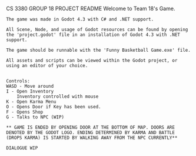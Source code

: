 CS 3380 GROUP 18 PROJECT README
    Welcome to Team 18's Game.

    The game was made in Godot 4.3 with C# and .NET support.

    All Scene, Node, and usage of Godot resources can be found by opening the 'project.godot' file in an installation of Godot 4.3 with .NET support.

    The game should be runnable with the 'Funny Basketball Game.exe' file.

    All assets and scripts can be viewed within the Godot project, or using an editor of your choice.


    Controls:
    WASD - Move around
    I - Open Inventory
        Inventory controlled with mouse
    K - Open Karma Menu
    O - Opens Door if Key has been used.
    F - Opens Shop
    G - Talks to NPC (WIP)

    ** GAME IS ENDED BY OPENING DOOR AT THE BOTTOM OF MAP. DOORS ARE DENOTED BY THE GODOT LOGO. ENDING DETERMINED BY KARMA AND BATTLE (DROPS KARMA) IS STARTED BY WALKING AWAY FROM THE NPC CURRENTLY**

    DIALOGUE WIP
